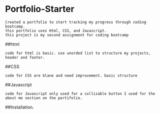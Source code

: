 # Portfolio-Starter

    Created a portfolio to start tracking my progress through coding bootcamp. 
    this portfolio uses Html, CSS, and Javascript. 
    this project is my second assignment for coding bootcamp
    
##html

    code for html is basic. use unorded list to structure my projects, header and footer. 
    
##CSS

    code for CSS are blane and need improvement. basic structure 
    
##Javascript

    code for Javascript only used for a collisable button I used for the about me section on the portifolio. 
    
##Installation. 
    
